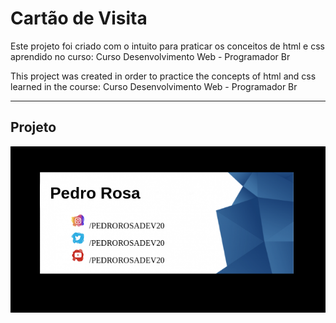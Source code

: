 # Cartão de Visita

Este projeto foi criado com o intuito para praticar os conceitos de html e css aprendido no curso: Curso Desenvolvimento Web - Programador Br

This project was created in order to practice the concepts of html and css learned in the course: Curso Desenvolvimento Web - Programador Br

---

## Projeto

![Projeto](projeto.png "Projeto Realizado no Curso")
